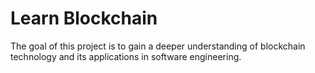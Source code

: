 # Learn Blockchain
The goal of this project is to gain a deeper understanding of blockchain technology and its applications in software engineering.
